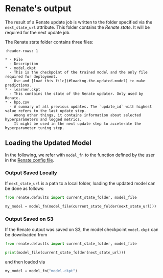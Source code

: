 # Renate's output

The result of a Renate update job is written to the folder specified via the `next_state_url` attribute. This folder
contains the *Renate state*. It will be required for the next update job.

The Renate state folder contains three files:

```{list-table}
:header-rows: 1

* - File
  - Description
* - model.ckpt
  - This is the checkpoint of the trained model and the only file required for deployment.
    Use and [load this file](#loading-the-updated-model) to make predictions.
* - learner.ckpt
  - This contains the state of the Renate updater. Only used by Renate.
* - hpo.csv
  - A summary of all previous updates. The `update_id` with highest value refers to the last update step.
    Among other things, it contains information about selected hyperparameters and logged metrics.
    It might be used in the next update step to accelerate the hyperparameter tuning step.
```

## Loading the Updated Model

In the following, we refer with `model_fn` to the function defined by the user in the [Renate config file](./how_to_renate_config.md).

### Output Saved Locally

If `next_state_url` is a path to a local folder, loading the updated model can be done as follows:

```python
from renate.defaults import current_state_folder, model_file

my_model = model_fn(model_file(current_state_folder(next_state_url)))
```

### Output Saved on S3

If the Renate output was saved on S3, the model checkpoint `model.ckpt` can be downloaded from

```python
from renate.defaults import current_state_folder, model_file

print(model_file(current_state_folder(next_state_url)))
```

and then loaded via

```python
my_model = model_fn("model.ckpt")
```